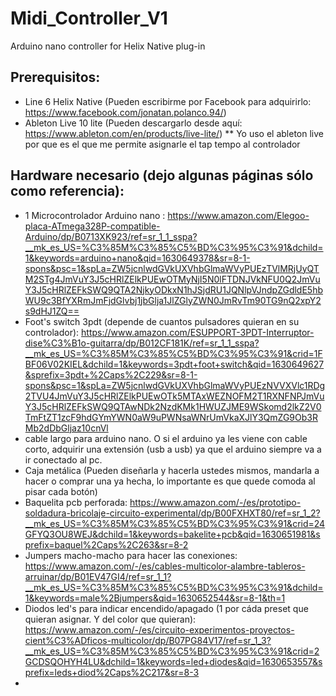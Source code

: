 # Midi_Controller_V1
Arduino nano controller for Helix Native plug-in

## Prerequisitos:
- Line 6 Helix Native (Pueden escribirme por Facebook para adquirirlo: https://www.facebook.com/jonatan.polanco.94/)
- Ableton Live 10 lite (Pueden descargarlo desde aquí: https://www.ableton.com/en/products/live-lite/) ** Yo uso el ableton live por que es el que me permite asignarle el tap tempo al controlador

## Hardware necesario (dejo algunas páginas sólo como referencia):
- 1 Microcontrolador Arduino nano : https://www.amazon.com/Elegoo-placa-ATmega328P-compatible-Arduino/dp/B0713XK923/ref=sr_1_1_sspa?__mk_es_US=%C3%85M%C3%85%C5%BD%C3%95%C3%91&dchild=1&keywords=arduino+nano&qid=1630649378&sr=8-1-spons&psc=1&spLa=ZW5jcnlwdGVkUXVhbGlmaWVyPUEzTVlMRjUyQTM2STg4JmVuY3J5cHRlZElkPUEwOTMyNjI5N0lFTDNJVkNFU0Q2JmVuY3J5cHRlZEFkSWQ9QTA2NjkyODkxN1hJSjdRU1JQNlpVJndpZGdldE5hbWU9c3BfYXRmJmFjdGlvbj1jbGlja1JlZGlyZWN0JmRvTm90TG9nQ2xpY2s9dHJ1ZQ==
- Foot's switch 3pdt (depende de cuantos pulsadores quieran en su controlador): https://www.amazon.com/ESUPPORT-3PDT-Interruptor-dise%C3%B1o-guitarra/dp/B012CF181K/ref=sr_1_1_sspa?__mk_es_US=%C3%85M%C3%85%C5%BD%C3%95%C3%91&crid=1FBF06V02KIEL&dchild=1&keywords=3pdt+foot+switch&qid=1630649627&sprefix=3pdt+%2Caps%2C229&sr=8-1-spons&psc=1&spLa=ZW5jcnlwdGVkUXVhbGlmaWVyPUEzNVVXVlc1RDg2TVU4JmVuY3J5cHRlZElkPUEwOTk5MTAxWEZNOFM2T1RXNFNPJmVuY3J5cHRlZEFkSWQ9QTAwNDk2NzdKMk1HWUZJME9WSkomd2lkZ2V0TmFtZT1zcF9hdGYmYWN0aW9uPWNsaWNrUmVkaXJlY3QmZG9Ob3RMb2dDbGljaz10cnVl
- cable largo para arduino nano. O si el arduino ya les viene con cable corto, adquirir una extensión (usb a usb) ya que el arduino siempre va a ir conectado al pc.
- Caja metálica (Pueden diseñarla y hacerla ustedes mismos, mandarla a hacer o comprar una ya hecha, lo importante es que quede comoda al pisar cada botón)
- Baquelita pcb perforada: https://www.amazon.com/-/es/prototipo-soldadura-bricolaje-circuito-experimental/dp/B00FXHXT80/ref=sr_1_2?__mk_es_US=%C3%85M%C3%85%C5%BD%C3%95%C3%91&crid=24GFYQ3OU8WEJ&dchild=1&keywords=bakelite+pcb&qid=1630651981&sprefix=baquel%2Caps%2C263&sr=8-2
- Jumpers macho-macho para hacer las conexiones: https://www.amazon.com/-/es/cables-multicolor-alambre-tableros-arruinar/dp/B01EV47GI4/ref=sr_1_1?__mk_es_US=%C3%85M%C3%85%C5%BD%C3%95%C3%91&dchild=1&keywords=male%2Bjumpers&qid=1630652544&sr=8-1&th=1
- Diodos led's para indicar encendido/apagado (1 por cáda preset que quieran asignar. Y del color que quieran): https://www.amazon.com/-/es/circuito-experimentos-proyectos-cient%C3%ADficos-multicolor/dp/B07PG84V17/ref=sr_1_3?__mk_es_US=%C3%85M%C3%85%C5%BD%C3%95%C3%91&crid=2GCDSQOHYH4LU&dchild=1&keywords=led+diodes&qid=1630653557&sprefix=leds+diod%2Caps%2C217&sr=8-3
- 
